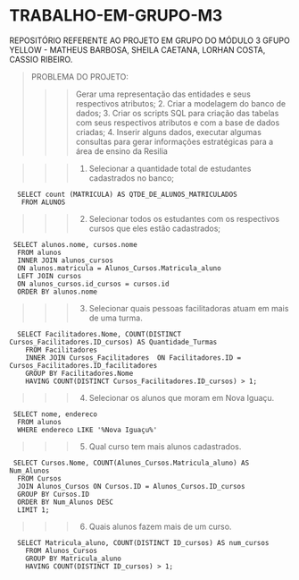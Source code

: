 # TRABALHO-EM-GRUPO-M3
REPOSITÓRIO REFERENTE AO PROJETO EM GRUPO DO MÓDULO 3
GFUPO YELLOW - MATHEUS BARBOSA, SHEILA CAETANA, LORHAN COSTA, CASSIO RIBEIRO.

>PROBLEMA DO PROJETO: 
>>>Gerar uma representação das entidades e seus respectivos
atributos;
>>>2. Criar a modelagem do banco de dados;
>>>3. Criar os scripts SQL para criação das tabelas com seus
respectivos atributos e com a base de dados criadas;
>>>4. Inserir alguns dados, executar algumas consultas para
gerar informações estratégicas para a área de ensino da
Resilia

>>>1. Selecionar a quantidade total de estudantes cadastrados no banco;

      SELECT count (MATRICULA) AS QTDE_DE_ALUNOS_MATRICULADOS
       FROM ALUNOS
       
>>>2. Selecionar todos os estudantes com os respectivos cursos que eles estão cadastrados;

     SELECT alunos.nome, cursos.nome
      FROM alunos
      INNER JOIN alunos_cursos
      ON alunos.matricula = Alunos_Cursos.Matricula_aluno
      LEFT JOIN cursos
      ON alunos_cursos.id_cursos = cursos.id
      ORDER BY alunos.nome

>>>3. Selecionar quais pessoas facilitadoras atuam em mais de uma turma.

      SELECT Facilitadores.Nome, COUNT(DISTINCT Cursos_Facilitadores.ID_cursos) AS Quantidade_Turmas
        FROM Facilitadores 
        INNER JOIN Cursos_Facilitadores  ON Facilitadores.ID = Cursos_Facilitadores.ID_facilitadores
        GROUP BY Facilitadores.Nome
        HAVING COUNT(DISTINCT Cursos_Facilitadores.ID_cursos) > 1;
        
>>>4. Selecionar os alunos que moram em Nova Iguaçu.

     SELECT nome, endereco
      FROM alunos
      WHERE endereco LIKE '%Nova Iguaçu%'

>>>5. Qual curso tem mais alunos cadastrados.

     SELECT Cursos.Nome, COUNT(Alunos_Cursos.Matricula_aluno) AS Num_Alunos
      FROM Cursos
      JOIN Alunos_Cursos ON Cursos.ID = Alunos_Cursos.ID_cursos
      GROUP BY Cursos.ID
      ORDER BY Num_Alunos DESC
      LIMIT 1;

>>>6. Quais alunos fazem mais de um curso.

      SELECT Matricula_aluno, COUNT(DISTINCT ID_cursos) AS num_cursos
        FROM Alunos_Cursos
        GROUP BY Matricula_aluno
        HAVING COUNT(DISTINCT ID_cursos) > 1;
